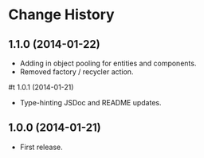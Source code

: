 # Change History

## 1.1.0 (2014-01-22)

* Adding in object pooling for entities and components.
* Removed factory / recycler action.

#t 1.0.1 (2014-01-21)

* Type-hinting JSDoc and README updates.

## 1.0.0 (2014-01-21)

* First release.
